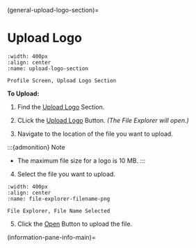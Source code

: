 (general-upload-logo-section)=
# Upload Logo


```{lazyfigure} ../../_static/solo_app/Profile/upload-logo-section/upload-logo.webp
:width: 400px
:align: center
:name: upload-logo-section

Profile Screen, Upload Logo Section
```

**To Upload:**

1. Find the [Upload Logo](#upload-logo-section) Section.
2. CLick the [Upload Logo](#upload-logo-button) Button. *(The File Explorer will open.)*

3. Navigate to the location of the file you want to upload.

:::{admonition} Note

- The maximum file size for a logo is 10 MB.
:::

4. Select the file you want to upload.

```{lazyfigure} ../../_static/solo_app/Universal/file-explorer-filename-png.webp
:width: 400px
:align: center
:name: file-explorer-filename-png

File Explorer, File Name Selected
```

5. Click the [Open](#file-explorer-open) Button to upload the file.

(information-pane-info-main)=
